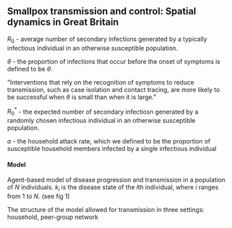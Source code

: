 ## Smallpox transmission and control: Spatial dynamics in Great Britain

$R_0$ - average number of secondary infections generated by a typically infectious individual in an otherwise susceptible population.

$\theta$ - the proportion of infections that occur before the onset of symptoms is defined to be $\theta$.

"Interventions that rely on the
recognition of symptoms to reduce transmission, such as case
isolation and contact tracing, are more likely to be successful when $\theta$ is small than when it is large."

$R_0^*$ - the expected number of secondary infectiosn generated by a randomly chosen infectious individual in an otherwise susceptible population.

$a$ -  the household attack rate, which we
defined to be the proportion of susceptible household members
infected by a single infectious individual

#### Model

Agent-based model of disease progression and transmission in a population of $N$ individuals. $k_i$ is the disease state of the $i$th individual, where $i$ ranges from 1 to $N$. (see fig 1)

The structure of the model allowed for transmission in three settings: household, peer-group network 
<!--stackedit_data:
eyJoaXN0b3J5IjpbLTUxNDYxNDg4LDIwNjE5NDc3MjUsMjEyMz
U3MzQ2NCw1Mjg5OTEwMzQsNDk3NTQ0ODY3LDE3ODY3OTg3NTEs
MTI5ODQ0NTk5MV19
-->